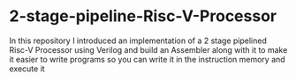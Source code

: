 # 2-stage-pipeline-Risc-V-Processor
In this repository I introduced an implementation of a 2 stage pipelined Risc-V Processor using Verilog and build an Assembler along with it to make it easier to write programs so you can write it in the instruction memory and execute it
